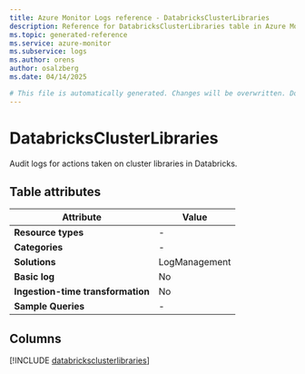 ```yaml
---
title: Azure Monitor Logs reference - DatabricksClusterLibraries
description: Reference for DatabricksClusterLibraries table in Azure Monitor Logs.
ms.topic: generated-reference
ms.service: azure-monitor
ms.subservice: logs
ms.author: orens
author: osalzberg
ms.date: 04/14/2025

# This file is automatically generated. Changes will be overwritten. Do not change this file directly.
---
```


# DatabricksClusterLibraries

Audit logs for actions taken on cluster libraries in Databricks.


## Table attributes

|Attribute|Value|
|---|---|
|**Resource types**|-|
|**Categories**|-|
|**Solutions**| LogManagement|
|**Basic log**|No|
|**Ingestion-time transformation**|No|
|**Sample Queries**|-|



## Columns
  
[!INCLUDE [databricksclusterlibraries](~/reusable-content/ce-skilling/azure/includes/azure-monitor/reference/tables/databricksclusterlibraries-include.md)]

